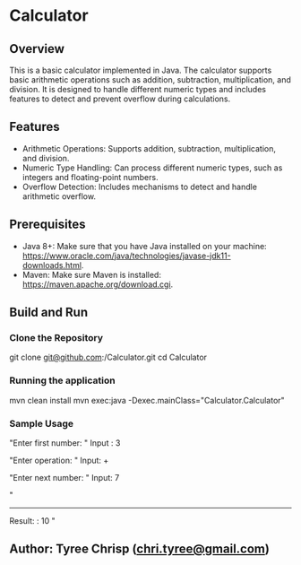 # Calculator

## Overview

This is a basic calculator implemented in Java. The calculator supports basic arithmetic operations such as addition, subtraction, multiplication, and division.
It is designed to handle different numeric types and includes features to detect and prevent overflow during calculations.

## Features

- Arithmetic Operations: Supports addition, subtraction, multiplication, and division.
- Numeric Type Handling: Can process different numeric types, such as integers and floating-point numbers.
- Overflow Detection: Includes mechanisms to detect and handle arithmetic overflow.

## Prerequisites

- Java 8+: Make sure that you have Java installed on your machine: https://www.oracle.com/java/technologies/javase-jdk11-downloads.html.
- Maven: Make sure Maven is installed: https://maven.apache.org/download.cgi.

## Build and Run

### Clone the Repository

git clone git@github.com:<user>/Calculator.git
cd Calculator

### Running the application

mvn clean install
mvn exec:java -Dexec.mainClass="Calculator.Calculator"

### Sample Usage

"Enter first number: "
Input : 3

"Enter operation: "
Input: +

"Enter next number: "
Input: 7

"
_____________________________________________________________________
Result: 							: 10
"

## Author: Tyree Chrisp (chri.tyree@gmail.com)
